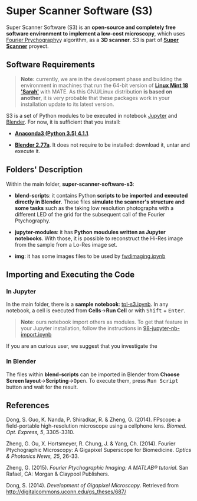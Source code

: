 Super Scanner Software (S3)
===========================

Super Scanner Software (S3) is an **open-source and completely free software environment to implement a low-cost microscopy**, which uses [Fourier Prychography](https://sites.google.com/site/gazheng/Fourier-Ptychograph)y algorithm, as a **3D scanner**. S3 is part of [**Super Scanner**](http://www.superscanner.cl) proyect.

Software Requirements
---------------------

> **Note:** currently, we are in the development phase and building the environment in machines that run the 64-bit version of **[Linux Mint 18 'Sarah'](https://linuxmint.com/download.php)** with MATE. As this GNU/Linux distribution **is based on another**, it is very probable that these packages work in your installation update to its latest version.

S3 is a set of Python modules to be executed in notebook [Jupyter](http://jupyter.org) and [Blender](https://www.blender.org). For now, it is sufficient that you install:

- [**Anaconda3 (Python 3.5) 4.1.1**](https://www.continuum.io/downloads).

- [**Blender 2.77a**](https://www.blender.org/download/). It does not require to be installed: download it, untar and execute it.

Folders' Description
--------------------
Within the main folder, **super-scanner-software-s3**:

- **blend-scripts**: it contains Python **scripts to be imported and executed directly in Blender**. Those files **simulate the scanner's structure and some tasks** such as the taking low resolution photographs with a different LED of the grid for the subsequent call of the Fourier Ptychography.

- **jupyter-modules**: it has **Python moudules written as Jupyter notebooks**. With those, it is possible to reconstruct the Hi-Res image from the sample from a Lo-Res image set.

- **img**: it has some images files to be used by [fwdimaging.ipynb](jupyter-modules/fwdimaging.ipynb)

Importing and Executing the Code
--------------------------------

### In Jupyter

In the main folder, there is a **sample notebook**: [tpl-s3.ipynb](tpl-s3.ipynb). In any notebook, a cell is executed from **Cells**&rarr;**Run Cell** or with <kbd>Shift</kbd> &#43; <kbd>Enter</kbd>.

> **Note**: ours notebook import others as modules. To get that feature in your Jupyter installation, follow the instructions in [98-jupyter-nb-import.ipynb](jupyter-modules/autostart/98-jupyter-nb-import.ipynb)

If you are an curious user, we suggest that you investigate the 

### In Blender

The files within **blend-scripts** can be imported in Blender from **Choose Screen layout**&rarr;**Scripting**&rarr;<kbd>Open</kbd>. To execute them, press <kbd>Run Script</kbd> button and wait for the result.

References
----------

Dong, S. Guo, K. Nanda, P. Shiradkar, R. & Zheng, G. (2014). FPscope: a field-portable high-resolution microscope using a cellphone lens. *Biomed. Opt. Express, 5*, 3305-3310.

Zheng, G. Ou, X. Hortsmeyer, R. Chung, J. & Yang, Ch. (2014). Fourier Ptychographic Microscopy: A Gigapixel Superscope for Biomedicine. *Optics & Photonics News, 25*, 26-33.

Zheng, G. (2015). *Fourier Ptychographic Imaging: A MATLAB® tutorial*. San Rafael, CA: Morgan & Claypool Publishers.

Dong, S. (2014). *Development of Gigapixel Microscopy*. Retrieved from http://digitalcommons.uconn.edu/gs_theses/687/
